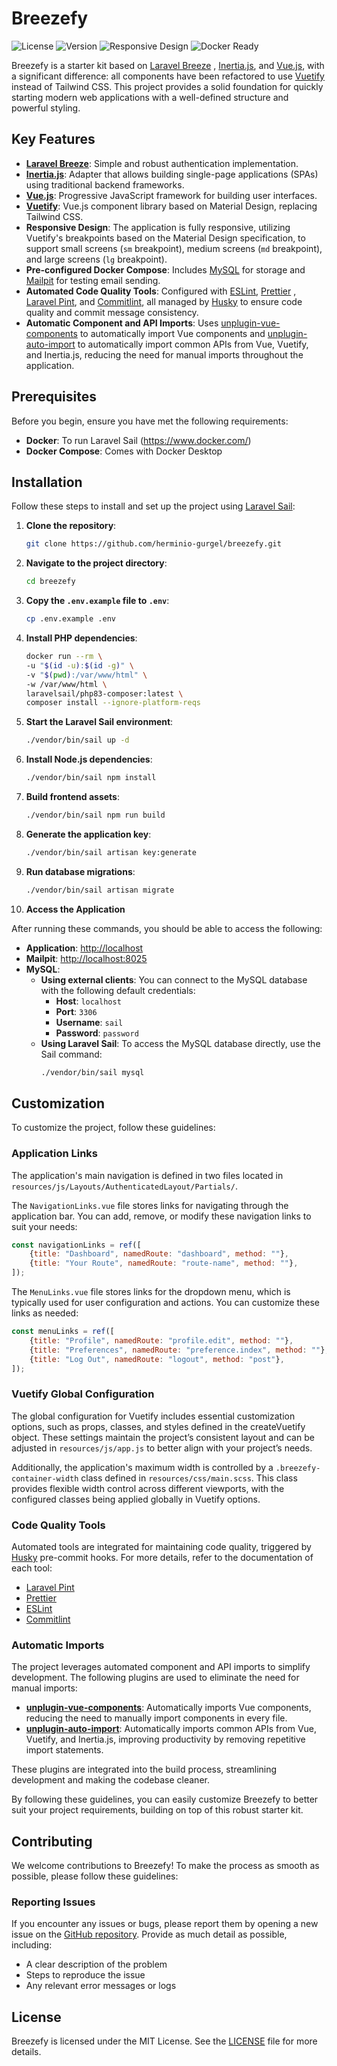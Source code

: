 # Breezefy

![License](https://img.shields.io/github/license/herminio-gurgel/breezefy)
![Version](https://img.shields.io/github/v/release/herminio-gurgel/breezefy)
![Responsive Design](https://img.shields.io/badge/Responsive-yes-brightgreen)
![Docker Ready](https://img.shields.io/badge/Docker-ready-brightgreen)

Breezefy is a starter kit based on [Laravel Breeze](https://laravel.com/docs/11.x/starter-kits#laravel-breeze)
, [Inertia.js](https://inertiajs.com/), and [Vue.js](https://vuejs.org/), with a significant difference: all components
have been refactored to use [Vuetify](https://vuetifyjs.com/en/) instead of Tailwind CSS. This project provides a solid
foundation for quickly starting modern web applications with a well-defined structure and powerful styling.

## Key Features

- **[Laravel Breeze](https://laravel.com/docs/11.x/starter-kits#laravel-breeze)**: Simple and robust authentication
  implementation.
- **[Inertia.js](https://inertiajs.com/)**: Adapter that allows building single-page applications (SPAs) using
  traditional backend frameworks.
- **[Vue.js](https://vuejs.org/)**: Progressive JavaScript framework for building user interfaces.
- **[Vuetify](https://vuetifyjs.com/en/)**: Vue.js component library based on Material Design, replacing Tailwind CSS.
- **Responsive Design**: The application is fully responsive, utilizing Vuetify's breakpoints based on the Material
  Design specification, to support small screens (`sm` breakpoint), medium screens (`md` breakpoint), and large
  screens (`lg` breakpoint).
- **Pre-configured Docker Compose**: Includes [MySQL](https://www.mysql.com/) for storage
  and [Mailpit](https://mailpit.axllent.org/) for
  testing email sending.
- **Automated Code Quality Tools**: Configured with [ESLint](https://eslint.org/), [Prettier](https://prettier.io/)
  , [Laravel Pint](https://laravel.com/docs/11.x/pint), and [Commitlint](https://commitlint.js.org/), all managed
  by [Husky](https://typicode.github.io/husky/) to ensure code quality and commit message consistency.
- **Automatic Component and API Imports**:
  Uses [unplugin-vue-components](https://github.com/antfu/unplugin-vue-components) to automatically import Vue
  components and [unplugin-auto-import](https://github.com/antfu/unplugin-auto-import) to automatically import common
  APIs from Vue, Vuetify, and Inertia.js, reducing the need for manual imports throughout the application.

## Prerequisites

Before you begin, ensure you have met the following requirements:

- **Docker**: To run Laravel Sail (https://www.docker.com/)
- **Docker Compose**: Comes with Docker Desktop

## Installation

Follow these steps to install and set up the project
using [Laravel Sail](https://laravel.com/docs/11.x#docker-installation-using-sail):

1. **Clone the repository**:

    ```bash
    git clone https://github.com/herminio-gurgel/breezefy.git
    ```

2. **Navigate to the project directory**:

    ```bash
    cd breezefy
    ```

3. **Copy the `.env.example` file to `.env`**:

    ```bash
    cp .env.example .env
    ```

4. **Install PHP dependencies**:

    ```bash
    docker run --rm \
    -u "$(id -u):$(id -g)" \
    -v "$(pwd):/var/www/html" \
    -w /var/www/html \
    laravelsail/php83-composer:latest \
    composer install --ignore-platform-reqs
    ```

5. **Start the Laravel Sail environment**:

    ```bash
    ./vendor/bin/sail up -d
    ```

6. **Install Node.js dependencies**:

    ```bash
    ./vendor/bin/sail npm install
    ```

7. **Build frontend assets**:

    ```bash
    ./vendor/bin/sail npm run build
    ```

8. **Generate the application key**:

    ```bash
    ./vendor/bin/sail artisan key:generate
    ```

9. **Run database migrations**:

    ```bash
    ./vendor/bin/sail artisan migrate
    ```

10. **Access the Application**

After running these commands, you should be able to access the following:

- **Application**: [http://localhost](http://localhost)
- **Mailpit**: [http://localhost:8025](http://localhost:8025)
- **MySQL**:
    - **Using external clients**: You can connect to the MySQL database with the following default
      credentials:
        - **Host**: `localhost`
        - **Port**: `3306`
        - **Username**: `sail`
        - **Password**: `password`
    - **Using Laravel Sail**: To access the MySQL database directly, use the Sail command:
      ```bash
      ./vendor/bin/sail mysql
      ```

## Customization

To customize the project, follow these guidelines:

### Application Links

The application's main navigation is defined in two files located
in `resources/js/Layouts/AuthenticatedLayout/Partials/`.

The `NavigationLinks.vue` file stores links for navigating through the application bar. You can add, remove, or modify
these
navigation links to suit your needs:

```javascript
const navigationLinks = ref([
    {title: "Dashboard", namedRoute: "dashboard", method: ""},
    {title: "Your Route", namedRoute: "route-name", method: ""},
]);
```

The `MenuLinks.vue` file stores links for the dropdown menu, which is typically used for user configuration and actions.
You can customize these links as needed:

```javascript
const menuLinks = ref([
    {title: "Profile", namedRoute: "profile.edit", method: ""},
    {title: "Preferences", namedRoute: "preference.index", method: ""},
    {title: "Log Out", namedRoute: "logout", method: "post"},
]);
```

### Vuetify Global Configuration

The global configuration for Vuetify includes essential customization options, such as props, classes, and styles
defined in the createVuetify object. These settings maintain the project’s consistent layout and can be adjusted in
`resources/js/app.js` to better align with your project’s needs.

Additionally, the application's maximum width is controlled by a `.breezefy-container-width` class defined in
`resources/css/main.scss`. This class provides flexible width control across different viewports, with the configured
classes being applied globally in Vuetify options.

### Code Quality Tools

Automated tools are integrated for maintaining code quality, triggered by [Husky](https://typicode.github.io/husky/)
pre-commit hooks. For more details, refer to the documentation of each tool:

- [Laravel Pint](https://laravel.com/docs/11.x/pint)
- [Prettier](https://prettier.io/)
- [ESLint](https://eslint.org/)
- [Commitlint](https://commitlint.js.org/)

### Automatic Imports

The project leverages automated component and API imports to simplify development. The following plugins are used to eliminate the need for manual imports:

- **[unplugin-vue-components](https://github.com/antfu/unplugin-vue-components)**: Automatically imports Vue components, reducing the need to manually import components in every file.
- **[unplugin-auto-import](https://github.com/antfu/unplugin-auto-import)**: Automatically imports common APIs from Vue, Vuetify, and Inertia.js, improving productivity by removing repetitive import statements.

These plugins are integrated into the build process, streamlining development and making the codebase cleaner.


By following these guidelines, you can easily customize Breezefy to better suit your project requirements, building on
top of this robust starter kit.

## Contributing

We welcome contributions to Breezefy! To make the process as smooth as possible, please follow these guidelines:

### Reporting Issues

If you encounter any issues or bugs, please report them by opening a new issue on
the [GitHub repository](https://github.com/herminio-gurgel/breezefy/issues). Provide as much detail as possible,
including:

- A clear description of the problem
- Steps to reproduce the issue
- Any relevant error messages or logs

## License

Breezefy is licensed under the MIT License. See the [LICENSE](LICENSE) file for more details.
